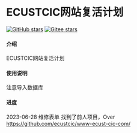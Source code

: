 # ECUSTCIC网站复活计划
<a href='https://github.com/chinazyq123/ecustcic-website-revival-plan'><img alt="GitHub stars" src="https://img.shields.io/github/stars/chinazyq123/ecustcic-website-revival-plan?logo=github"></a>
[![Gitee stars](https://gitee.com/chinazyq/ecustcic-website-revival-plan/badge/star.svg?theme=dark)](https://gitee.com/chinazyq/ecustcic-website-revival-plan)  

#### 介绍
ECUSTCIC网站复活计划

#### 使用说明
注意导入数据库

#### 进度
2023-06-28  维修表单
找到了前人项目，Over  
https://github.com/ecustcic/www-ecust-cic-com/



